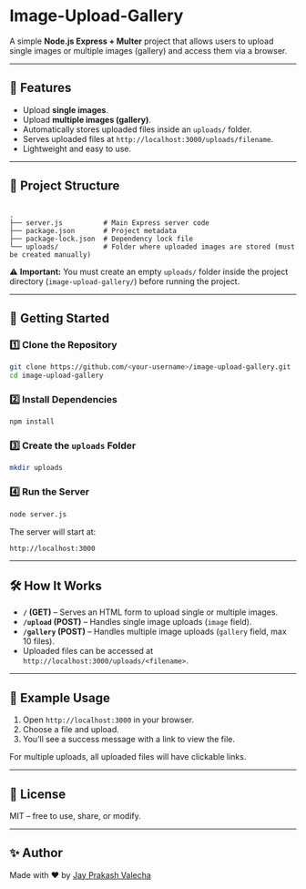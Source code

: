 # Image-Upload-Gallery

A simple **Node.js Express + Multer** project that allows users to upload single images or multiple images (gallery) and access them via a browser.

---

## 📌 Features
- Upload **single images**.
- Upload **multiple images (gallery)**.
- Automatically stores uploaded files inside an `uploads/` folder.
- Serves uploaded files at `http://localhost:3000/uploads/filename`.
- Lightweight and easy to use.

---

## 📂 Project Structure
```

.
├── server.js          # Main Express server code
├── package.json       # Project metadata
├── package-lock.json  # Dependency lock file
└── uploads/           # Folder where uploaded images are stored (must be created manually)

````

⚠️ **Important:** You must create an empty `uploads/` folder inside the project directory (`image-upload-gallery/`) before running the project.

---

## 🚀 Getting Started

### 1️⃣ Clone the Repository
```bash
git clone https://github.com/<your-username>/image-upload-gallery.git
cd image-upload-gallery
````

### 2️⃣ Install Dependencies

```bash
npm install
```

### 3️⃣ Create the `uploads` Folder

```bash
mkdir uploads
```

### 4️⃣ Run the Server

```bash
node server.js
```

The server will start at:

```
http://localhost:3000
```

---

## 🛠 How It Works

* **`/` (GET)** – Serves an HTML form to upload single or multiple images.
* **`/upload` (POST)** – Handles single image uploads (`image` field).
* **`/gallery` (POST)** – Handles multiple image uploads (`gallery` field, max 10 files).
* Uploaded files can be accessed at `http://localhost:3000/uploads/<filename>`.

---

## 📖 Example Usage

1. Open `http://localhost:3000` in your browser.
2. Choose a file and upload.
3. You’ll see a success message with a link to view the file.

For multiple uploads, all uploaded files will have clickable links.

---

## 📄 License

MIT – free to use, share, or modify.

---

## ✨ Author

Made with ❤️ by [Jay Prakash Valecha](https://github.com/JPV2207)

